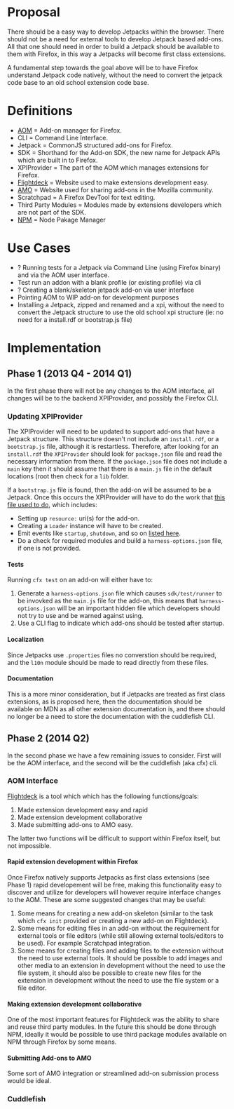 # Proposal

There should be a easy way to develop Jetpacks within the browser.  There should not be a need for external
tools to develop Jetpack based add-ons.  All that one should need in order to build a Jetpack should be
available to them with Firefox, in this way a Jetpacks will become first class extensions.

A fundamental step towards the goal above will be to have Firefox understand Jetpack code natively,
without the need to convert the jetpack code base to an old school extension code base.

# Definitions

* [AOM](about:addons) = Add-on manager for Firefox.
* CLI = Command Line Interface.
* Jetpack = CommonJS structured add-ons for Firefox.
* SDK = Shorthand for the Add-on SDK, the new name for Jetpack APIs which are built in to Firefox.
* XPIProvider = The part of the AOM which manages extensions for Firefox.
* [Flightdeck](https://builder.addons.mozilla.org/) = Website used to make extensions development easy.
* [AMO](https://addons.mozilla.org/) = Website used for sharing add-ons in the Mozilla community.
* Scratchpad = A Firefox DevTool for text editing.
* Third Party Modules = Modules made by extensions developers which are not part of the SDK.
* [NPM](https://npmjs.org/) = Node Pakage Manager

# Use Cases

* ? Running tests for a Jetpack via Command Line (using Firefox binary) and via the AOM user interface.
* Test run an addon with a blank profile (or existing profile) via cli
* ? Creating a blank/skeleton jetpack add-on via user interface
* Pointing AOM to WIP add-on for development purposes
* Installing a Jetpack, zipped and renamed and a xpi, without the need to convert the Jetpack structure to
  use the old school xpi structure (ie: no need for a install.rdf or bootstrap.js file)

# Implementation

## Phase 1 (2013 Q4 - 2014 Q1)

In the first phase there will not be any changes to the AOM interface, all changes will be to the backend
XPIProvider, and possibly the Firefox CLI.

### Updating XPIProvider

The XPIProvider will need to be updated to support add-ons that have a Jetpack structure.
This structure doesn't not include an `install.rdf`, or a `bootstrap.js` file, although it is restartless.
Therefore, after looking for an `install.rdf` the `XPIProvider` should look for `package.json` file
and read the necessary information from there.  If the `package.json` file does not include a `main`
key then it should assume that there is a `main.js` file in the default locations (root then check for a `lib` folder.

If a `bootstrap.js` file is found, then the add-on will be assumed to be a Jetpack.  Once
this occurs the XPIProvider will have to do the work that [this file used to do](https://github.com/mozilla/addon-sdk/blob/master/app-extension/bootstrap.js), which includes:

* Setting up `resource:` uri(s) for the add-on.
* Creating a `Loader` instance will have to be created.
* Emit events like `startup`, `shutdown`, and so on [listed here](https://developer.mozilla.org/en-US/docs/Extensions/Bootstrapped_extensions#Bootstrap_entry_points).
* Do a check for required modules and build a `harness-options.json` file, if one is not provided.

#### Tests

Running `cfx test` on an add-on will either have to:

1. Generate a `harness-options.json` file which causes
`sdk/test/runner` to be invovked as the `main.js` file for the add-on, this means that
`harness-options.json` will be an important hidden file which developers should not try to
use and be warned against using.
2. Use a CLI flag to indicate which add-ons should be tested after startup.

#### Localization

Since Jetpacks use `.properties` files no converstion should be required, and the `l10n` module
should be made to read directly from these files.

#### Documentation

This is a more minor consideration, but if Jetpacks are treated as first class extensions, as is
proposed here, then the documentation should be available on MDN as all other extension documentation
is, and there should no longer be a need to store the documentation with the cuddlefish CLI.

## Phase 2 (2014 Q2)

In the second phase we have a few remaining issues to consider.  First will be the AOM interface,
and the second will be the cuddlefish (aka cfx) cli.

### AOM Interface

[Flightdeck](https://wiki.mozilla.org/AMO/FlightDeck) is a tool which which has the following functions/goals:

1. Made extension development easy and rapid
2. Made extension development collaborative
3. Made submitting add-ons to AMO easy.

The latter two functions will be difficult to support within Firefox itself, but not impossible.

#### Rapid extension development within Firefox

Once Firefox natively supports Jetpacks as first class extensions (see Phase 1) rapid developement will
be free, making this functionality easy to discover and utilize for developers will however require
interface changes to the AOM.  These are some suggested changes that may be useful:

1. Some means for creating a new add-on skeleton (similar to the task which `cfx init` provided or
creating a new add-on on Flightdeck).
2. Some means for editing files in an add-on without the requirement for external tools or
file editors (while still allowing external tools/editors to be used).  For example Scratchpad integration.
3. Some means for creating files and adding files to the extension without the need to use external tools.
It should be possible to add images and other media to an extension in development without the need to
use the file system, it should also be possible to create new files for the extension in development without
the need to use the file system or a file editor.

#### Making extension development collaborative

One of the most important features for Flightdeck was the ability to share and reuse third party modules.
In the future this should be done through NPM, ideally it would be possible to use third package modules
available on NPM through Firefox by some means.

#### Submitting Add-ons to AMO

Some sort of AMO integration or streamlined add-on submission process would be ideal.

### Cuddlefish

